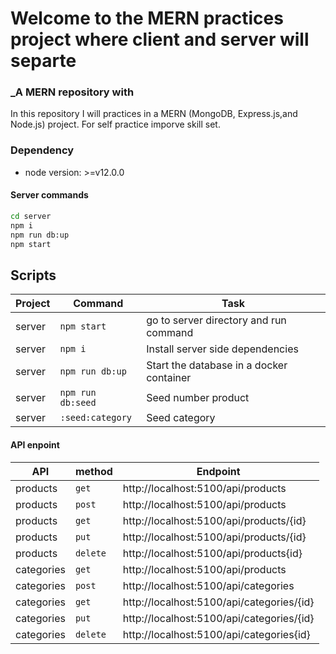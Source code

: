 # Welcome to the MERN practices project where client and server will separte

### _A MERN repository with

In this repository I will practices in a MERN (MongoDB, Express.js,and Node.js) project. For self practice imporve skill set.

### Dependency
 - node version: >=v12.0.0

#### Server commands

```sh
cd server
npm i
npm run db:up
npm start
```

## Scripts

| Project | Command           | Task                                                 |
| ------- | ----------------- | ---------------------------------------------------- |
| server  | `npm start`       | go to server directory and run command               |
| server  | `npm i`           | Install server side dependencies                     |
| server  | `npm run db:up`   | Start the database in a docker container             |
| server  | `npm run db:seed` | Seed number product                                  |
| server  | `:seed:category`  | Seed category                                        |

#### API enpoint

| API         | method          | Endpoint                                             |
| ----------- | --------------- | ---------------------------------------------------- |
| products    | `get`           | http://localhost:5100/api/products                   |
| products    | `post`          | http://localhost:5100/api/products                   |
| products    | `get`           | http://localhost:5100/api/products/{id}              |
| products    | `put`           | http://localhost:5100/api/products/{id}              |
| products    | `delete`        | http://localhost:5100/api/products{id}               |
| categories  | `get`           | http://localhost:5100/api/products                   |
| categories  | `post`          | http://localhost:5100/api/categories                 |
| categories  | `get`           | http://localhost:5100/api/categories/{id}            |
| categories  | `put`           | http://localhost:5100/api/categories/{id}            |
| categories  | `delete`        | http://localhost:5100/api/categories{id}             |
